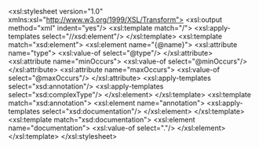 <?xml version="1.0" encoding="UTF-8"?>
<xsl:stylesheet version="1.0" xmlns:xsl="http://www.w3.org/1999/XSL/Transform">
  <xsl:output method="xml" indent="yes"/>
  <xsl:template match="/">
    <xsl:apply-templates select="//xsd:element"/>
  </xsl:template>
  <xsl:template match="xsd:element">
    <xsl:element name="{@name}">
      <xsl:attribute name="type">
        <xsl:value-of select="@type"/>
      </xsl:attribute>
      <xsl:attribute name="minOccurs">
        <xsl:value-of select="@minOccurs"/>
      </xsl:attribute>
      <xsl:attribute name="maxOccurs">
        <xsl:value-of select="@maxOccurs"/>
      </xsl:attribute>
      <xsl:apply-templates select="xsd:annotation"/>
      <xsl:apply-templates select="xsd:complexType"/>
    </xsl:element>
  </xsl:template>
  <xsl:template match="xsd:annotation">
    <xsl:element name="annotation">
      <xsl:apply-templates select="xsd:documentation"/>
    </xsl:element>
  </xsl:template>
  <xsl:template match="xsd:documentation">
    <xsl:element name="documentation">
      <xsl:value-of select="."/>
    </xsl:element>
  </xsl:template>
</xsl:stylesheet>
